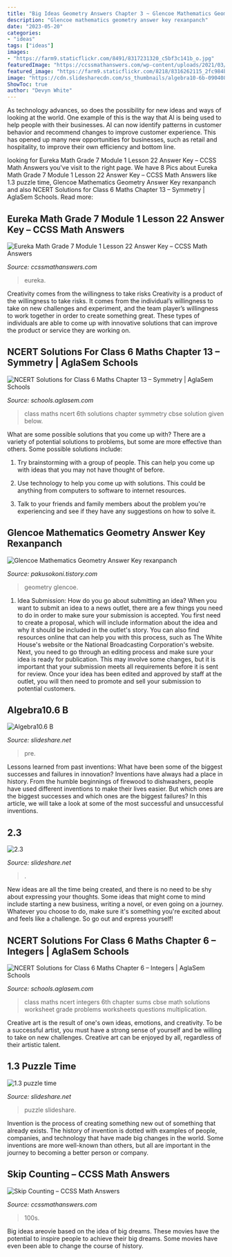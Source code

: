 ```yaml
---
title: "Big Ideas Geometry Answers Chapter 3 ~ Glencoe Mathematics Geometry Answer Key Rexanpanch"
description: "Glencoe mathematics geometry answer key rexanpanch"
date: "2023-05-20"
categories:
- "ideas"
tags: ["ideas"]
images:
- "https://farm9.staticflickr.com/8491/8317231320_c5bf3c141b_o.jpg"
featuredImage: "https://ccssmathanswers.com/wp-content/uploads/2021/03/Eureka-Math-Grade-7-Module-1-Lesson-22-Exit-Ticket-Answer-Key-100.png"
featured_image: "https://farm9.staticflickr.com/8218/8316262115_2fc984b01e_o.jpg"
image: "https://cdn.slidesharecdn.com/ss_thumbnails/algebra10-6b-090408170654-phpapp02-thumbnail-4.jpg?cb=1239210419"
ShowToc: true
author: "Devyn White"
---
```



As technology advances, so does the possibility for new ideas and ways of looking at the world. One example of this is the way that AI is being used to help people with their businesses. AI can now identify patterns in customer behavior and recommend changes to improve customer experience. This has opened up many new opportunities for businesses, such as retail and hospitality, to improve their own efficiency and bottom line.

	

		
looking for Eureka Math Grade 7 Module 1 Lesson 22 Answer Key – CCSS Math Answers you've visit to the right page. We have 8 Pics about Eureka Math Grade 7 Module 1 Lesson 22 Answer Key – CCSS Math Answers like 1.3 puzzle time, Glencoe Mathematics Geometry Answer Key rexanpanch and also NCERT Solutions for Class 6 Maths Chapter 13 – Symmetry | AglaSem Schools. Read more:
		
    
## Eureka Math Grade 7 Module 1 Lesson 22 Answer Key – CCSS Math Answers

<img loading=lazy src="https://ccssmathanswers.com/wp-content/uploads/2021/03/Eureka-Math-Grade-7-Module-1-Lesson-22-Exit-Ticket-Answer-Key-100.png" onerror="this.onerror=null;this.src='https://tse3.mm.bing.net/th?id=OIP.2KRmTnEZKG2tW9tnGjzTcwHaD7&amp;pid=15.1';" alt="Eureka Math Grade 7 Module 1 Lesson 22 Answer Key – CCSS Math Answers">

_Source: ccssmathanswers.com_

>eureka. 

	

Creativity comes from the willingness to take risks
Creativity is a product of the willingness to take risks. It comes from the individual’s willingness to take on new challenges and experiment, and the team player’s willingness to work together in order to create something great. These types of individuals are able to come up with innovative solutions that can improve the product or service they are working on.

    
## NCERT Solutions For Class 6 Maths Chapter 13 – Symmetry | AglaSem Schools

<img loading=lazy src="https://farm9.staticflickr.com/8218/8316262115_2fc984b01e_o.jpg" onerror="this.onerror=null;this.src='https://tse1.mm.bing.net/th?id=OIP.oKP3S6T6dwY2fcPwtUBQdAHaPl&amp;pid=15.1';" alt="NCERT Solutions for Class 6 Maths Chapter 13 – Symmetry | AglaSem Schools">

_Source: schools.aglasem.com_

>class maths ncert 6th solutions chapter symmetry cbse solution given below. 

	

What are some possible solutions that you come up with?
There are a variety of potential solutions to problems, but some are more effective than others. Some possible solutions include:
1. Try brainstorming with a group of people. This can help you come up with ideas that you may not have thought of before.

2. Use technology to help you come up with solutions. This could be anything from computers to software to internet resources.

3. Talk to your friends and family members about the problem you're experiencing and see if they have any suggestions on how to solve it.

    
## Glencoe Mathematics Geometry Answer Key Rexanpanch

<img loading=lazy src="http://1.bp.blogspot.com/-ec7DkmdlUvA/T7LM4DZd1PI/AAAAAAAAAJ0/4N7ivXVGeQc/s1600/CH11testpage1.bmp" onerror="this.onerror=null;this.src='https://tse4.mm.bing.net/th?id=OIP.Z1tWeeLELiGnC7t2KbnlOwHaI_&amp;pid=15.1';" alt="Glencoe Mathematics Geometry Answer Key rexanpanch">

_Source: pakusokoni.tistory.com_

>geometry glencoe. 

	

1. Idea Submission: How do you go about submitting an idea?
When you want to submit an idea to a news outlet, there are a few things you need to do in order to make sure your submission is accepted. 
You first need to create a proposal, which will include information about the idea and why it should be included in the outlet's story. You can also find resources online that can help you with this process, such as The White House's website or the National Broadcasting Corporation's website. 
Next, you need to go through an editing process and make sure your idea is ready for publication. This may involve some changes, but it is important that your submission meets all requirements before it is sent for review. 
Once your idea has been edited and approved by staff at the outlet, you will then need to promote and sell your submission to potential customers.

    
## Algebra10.6 B

<img loading=lazy src="https://cdn.slidesharecdn.com/ss_thumbnails/algebra10-6b-090408170654-phpapp02-thumbnail-4.jpg?cb=1239210419" onerror="this.onerror=null;this.src='https://tse2.mm.bing.net/th?id=OIP.F9rdkcIZlcYfyAgPe9lU-wHaJn&amp;pid=15.1';" alt="Algebra10.6 B">

_Source: slideshare.net_

>pre. 

	

Lessons learned from past inventions: What have been some of the biggest successes and failures in innovation?
Inventions have always had a place in history. From the humble beginnings of firewood to dishwashers, people have used different inventions to make their lives easier. But which ones are the biggest successes and which ones are the biggest failures? In this article, we will take a look at some of the most successful and unsuccessful inventions.

    
## 2.3

<img loading=lazy src="https://image.slidesharecdn.com/2-141112103842-conversion-gate01/95/23-2-638.jpg?cb=1415788755" onerror="this.onerror=null;this.src='https://tse1.mm.bing.net/th?id=OIP.Eu8YWpw0iiS1DrNQYqBxAgHaJl&amp;pid=15.1';" alt="2.3">

_Source: slideshare.net_

>. 

	

New ideas are all the time being created, and there is no need to be shy about expressing your thoughts. Some ideas that might come to mind include starting a new business, writing a novel, or even going on a journey. Whatever you choose to do, make sure it's something you're excited about and feels like a challenge. So go out and express yourself!

    
## NCERT Solutions For Class 6 Maths Chapter 6 – Integers | AglaSem Schools

<img loading=lazy src="https://farm9.staticflickr.com/8491/8317231320_c5bf3c141b_o.jpg" onerror="this.onerror=null;this.src='https://tse3.mm.bing.net/th?id=OIP.szvNVGC4oOuJScWTm4UaqAHaWn&amp;pid=15.1';" alt="NCERT Solutions for Class 6 Maths Chapter 6 – Integers | AglaSem Schools">

_Source: schools.aglasem.com_

>class maths ncert integers 6th chapter sums cbse math solutions worksheet grade problems worksheets questions multiplication. 

	

Creative art is the result of one's own ideas, emotions, and creativity. To be a successful artist, you must have a strong sense of yourself and be willing to take on new challenges. Creative art can be enjoyed by all, regardless of their artistic talent.

    
## 1.3 Puzzle Time

<img loading=lazy src="https://cdn.slidesharecdn.com/ss_thumbnails/1-141013171106-conversion-gate01-thumbnail-4.jpg?cb=1413220315" onerror="this.onerror=null;this.src='https://tse1.mm.bing.net/th?id=OIP.XNmJX4VNvelabFtVOP5uNAHaJl&amp;pid=15.1';" alt="1.3 puzzle time">

_Source: slideshare.net_

>puzzle slideshare. 

	

Invention is the process of creating something new out of something that already exists. The history of invention is dotted with examples of people, companies, and technology that have made big changes in the world. Some inventions are more well-known than others, but all are important in the journey to becoming a better person or company.

    
## Skip Counting – CCSS Math Answers

<img loading=lazy src="https://ccssmathanswers.com/wp-content/uploads/2021/03/Skip-Counting-by-4s-1-269x300.png" onerror="this.onerror=null;this.src='https://tse3.mm.bing.net/th?id=OIP.PtOcxJIsYdkbvdEXbKTAGgAAAA&amp;pid=15.1';" alt="Skip Counting – CCSS Math Answers">

_Source: ccssmathanswers.com_

>100s. 

	

Big ideas areovie based on the idea of big dreams. These movies have the potential to inspire people to achieve their big dreams. Some movies have even been able to change the course of history.

